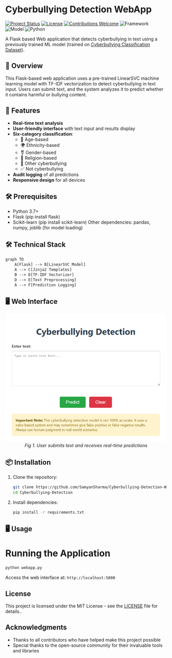 # Cyberbullying Detection WebApp

[![Project Status](https://img.shields.io/badge/Status-Active-success.svg)](https://github.com/Samyan1Sharma/Cyberbullying-Detection)
[![License](https://img.shields.io/badge/License-MIT-blue.svg)](https://github.com/Samyan1Sharma/Cyberbullying-Detection/blob/main/LICENSE)
[![Contributions Welcome](https://img.shields.io/badge/Contributions-Welcome-brightgreen.svg)](https://github.com/Samyan1Sharma/Cyberbullying-Detection/blob/main/CONTRIBUTING.md)
![Framework](https://img.shields.io/badge/Framework-Flask-blue)
![Model](https://img.shields.io/badge/Model-LinearSVC-brightgreen)
![Python](https://img.shields.io/badge/Language-Python-blue)

A Flask based Web application that detects cyberbullying in text using a previously trained ML model (trained on [Cyberbullying Classification Dataset](https://www.kaggle.com/datasets/andrewmvd/cyberbullying-classification)).

## 📌 Overview
This Flask-based web application uses a pre-trained LinearSVC machine learning model with TF-IDF vectorization to detect cyberbullying in text input. Users can submit text, and the system analyzes it to predict whether it contains harmful or bullying content.

## 🚀 Features
- **Real-time text analysis**
- **User-friendly interface** with text input and results display
- **Six-category classification**:
  - 👴 Age-based
  - 🌍 Ethnicity-based
  - ⚧️ Gender-based
  - 🕌 Religion-based
  - 💢 Other cyberbullying
  - ✅ Not cyberbullying
- **Audit logging** of all predictions
- **Responsive design** for all devices
  
## 🛠 Prerequisites
- Python 3.7+
- Flask (pip install flask)
- Scikit-learn (pip install scikit-learn)
Other dependencies: pandas, numpy, joblib (for model loading)

## 🛠️ Technical Stack
```mermaid
graph TD
    A[Flask] --> B[LinearSVC Model]
    A --> C[Jinja2 Templates]
    B --> D[TF-IDF Vectorizer]
    D --> E[Text Preprocessing]
    A --> F[Prediction Logging]
```

## 🖥️ Web Interface
<p align="center">
  <img src="WebApp_Interface.png" alt="Web App Interface" width="600">
  <br>
  <em>Fig 1. User submits text and receives real-time predictions</em>
</p>

## 📦 Installation
1. Clone the repository:
   ```bash
   git clone https://github.com/SamyanSharma/Cyberbullying-Detection-WebApp.git
   cd Cyberbullying-Detection
   ```
2. Install dependencies:
   ```bash
   pip install -r requirements.txt
   ```

## 🖥️ Usage
# Running the Application
```bash
python webapp.py
```
Access the web interface at: `http://localhost:5000`

## License

This project is licensed under the MIT License - see the [LICENSE](LICENSE) file for details..

## Acknowledgments
- Thanks to all contributors who have helped make this project possible
- Special thanks to the open-source community for their invaluable tools and libraries
